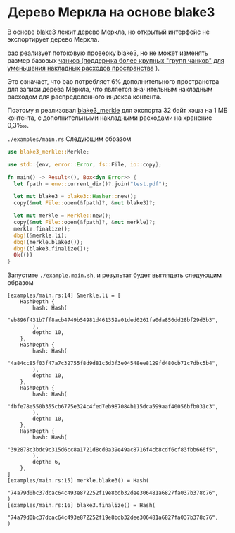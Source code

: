 # Дерево Меркла на основе blake3

В основе [blake3](https://github.com/BLAKE3-team/BLAKE3) лежит дерево Меркла, но открытый интерфейс не экспортирует дерево Меркла.

[bao](https://github.com/oconnor663/bao) реализует потоковую проверку blake3, но не может изменять размер базовых [чанков (поддержка более крупных "групп чанков" для уменьшения накладных расходов пространства](https://github.com/oconnor663/bao/issues/34) ).

Это означает, что bao потребляет 6% дополнительного пространства для записи дерева Меркла, что является значительным накладным расходом для распределенного индекса контента.

Поэтому я реализовал [blake3_merkle](https://github.com/rmw-lib/blake3_merkle) для экспорта 32 байт хэша на 1 МБ контента, с дополнительными накладными расходами на хранение 0,3‱.

`./examples/main.rs` Следующим образом

```rust
use blake3_merkle::Merkle;

use std::{env, error::Error, fs::File, io::copy};

fn main() -> Result<(), Box<dyn Error>> {
  let fpath = env::current_dir()?.join("test.pdf");

  let mut blake3 = blake3::Hasher::new();
  copy(&mut File::open(&fpath)?, &mut blake3)?;

  let mut merkle = Merkle::new();
  copy(&mut File::open(&fpath)?, &mut merkle)?;
  merkle.finalize();
  dbg!(&merkle.li);
  dbg!(merkle.blake3());
  dbg!(blake3.finalize());
  Ok(())
}
```

Запустите `./example.main.sh`, и результат будет выглядеть следующим образом

```
[examples/main.rs:14] &merkle.li = [
    HashDepth {
        hash: Hash(
            "eb896f431b7ff8acb4749b54981d461359a01ded0261fa0da856dd28bf29d3b3",
        ),
        depth: 10,
    },
    HashDepth {
        hash: Hash(
            "4a84cc85f03f47a7c32755f8d9d81c5d3f3e04548ee8129fd480cb71c7dbc5b4",
        ),
        depth: 10,
    },
    HashDepth {
        hash: Hash(
            "fbfe78e550b355cb6775e324c4fed7eb987084b115dca599aaf40056bfb031c3",
        ),
        depth: 10,
    },
    HashDepth {
        hash: Hash(
            "392878c3bdc9c315d6cc8a1721d8cd0a39e49ac8716f4cb8cdf6cf83fbb666f5",
        ),
        depth: 6,
    },
]
[examples/main.rs:15] merkle.blake3() = Hash(
    "74a79d0bc37dcac64c493e872252f19e8bdb32dee306481a6827fa037b378c76",
)
[examples/main.rs:16] blake3.finalize() = Hash(
    "74a79d0bc37dcac64c493e872252f19e8bdb32dee306481a6827fa037b378c76",
)
```